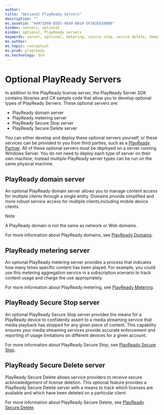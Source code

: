 ```yaml
---
author: 
title: "Optional PlayReady Servers"
description: ""
ms.assetid: "44971D99-B5E5-4E69-B014-5F303E830B9D"
kindex: servers, optional
kindex: optional, PlayReady servers
keywords: server, optional, metering, secure stop, secure delete, domain
ms.author: 
ms.topic: conceptual
ms.prod: playready
ms.technology: drm
---
```



# Optional PlayReady Servers

In addition to the PlayReady license server, the PlayReady Server SDK contains libraries and C# sample code that allow you to develop optional types of PlayReady Servers. These optional servers are:

  *  PlayReady domain server
  *  PlayReady metering server
  *  PlayReady Secure Stop server
  *  PlayReady Secure Delete server

You can either develop and deploy these optional servers yourself, or these services can be provided to you from third parties, such as a [PlayReady Partner](https://www.microsoft.com/playready/partners/). All of these optional servers must be deployed on a server running Windows Server. You do not need to deploy each type of server on their own machine; instead multiple PlayReady server types can be run on the same physical machine.

## PlayReady domain server

An optional PlayReady domain server allows you to manage content access for multiple clients through a single entity. Domains provide simplified and more robust service access for multiple clients,including mobile device clients.

> [!NOTE]   
> A PlayReady domain is not the same as network or Web domains.

For more information about PlayReady domains, see [PlayReady Domains](playreadydomains.md).

## PlayReady metering server

An optional PlayReady metering server provides a process that indicates how many times specific content has been played. For example, you could use this metering aggregation service in a subscription scenario to track content usage and charge the use appropriately.

For more information about PlayReady metering, see [PlayReady Metering](playreadymetering.md).

## PlayReady Secure Stop server

An optional PlayReady Secure Stop server provides the means for a PlayReady device to confidently assert to a media streaming service that media playback has stopped for any given piece of content. This capability ensures your media streaming services provide accurate enforcement and reporting of usage limitations on different devices for a given account.

For more information about PlayReady Secure Stop, see [PlayReady Secure Stop](playreadysecurestop.md).

## PlayReady Secure Delete server

PlayReady Secure Delete allows service providers to receive secure acknowledgement of license deletion. This optional feature provides a PlayReady Secure Delete server with a means to track which licenses are available and which have been deleted on a particular client.

For more information about PlayReady Secure Delete, see [PlayReady Secure Delete](playreadysecuredelete.md).
